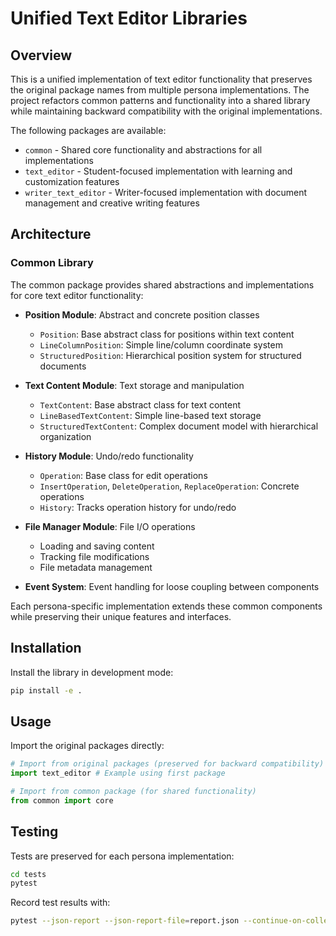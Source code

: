 # Unified Text Editor Libraries

## Overview
This is a unified implementation of text editor functionality that preserves the original package names from multiple persona implementations. The project refactors common patterns and functionality into a shared library while maintaining backward compatibility with the original implementations.

The following packages are available:
- `common` - Shared core functionality and abstractions for all implementations
- `text_editor` - Student-focused implementation with learning and customization features
- `writer_text_editor` - Writer-focused implementation with document management and creative writing features

## Architecture

### Common Library
The common package provides shared abstractions and implementations for core text editor functionality:

- **Position Module**: Abstract and concrete position classes
  - `Position`: Base abstract class for positions within text content
  - `LineColumnPosition`: Simple line/column coordinate system
  - `StructuredPosition`: Hierarchical position system for structured documents

- **Text Content Module**: Text storage and manipulation
  - `TextContent`: Base abstract class for text content
  - `LineBasedTextContent`: Simple line-based text storage
  - `StructuredTextContent`: Complex document model with hierarchical organization

- **History Module**: Undo/redo functionality
  - `Operation`: Base class for edit operations
  - `InsertOperation`, `DeleteOperation`, `ReplaceOperation`: Concrete operations
  - `History`: Tracks operation history for undo/redo

- **File Manager Module**: File I/O operations
  - Loading and saving content
  - Tracking file modifications
  - File metadata management

- **Event System**: Event handling for loose coupling between components

Each persona-specific implementation extends these common components while preserving their unique features and interfaces.

## Installation
Install the library in development mode:

```bash
pip install -e .
```

## Usage
Import the original packages directly:

```python
# Import from original packages (preserved for backward compatibility)
import text_editor # Example using first package

# Import from common package (for shared functionality)
from common import core
```

## Testing
Tests are preserved for each persona implementation:

```bash
cd tests
pytest
```

Record test results with:
```bash
pytest --json-report --json-report-file=report.json --continue-on-collection-errors
```
